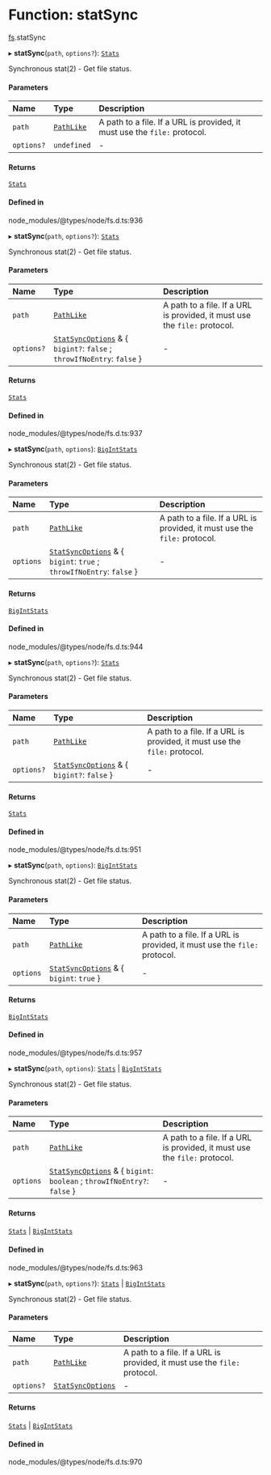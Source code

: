 # Function: statSync

[fs](../modules/fs.md).statSync

▸ **statSync**(`path`, `options?`): [`Stats`](../classes/fs.Stats.md)

Synchronous stat(2) - Get file status.

#### Parameters

| Name | Type | Description |
| :------ | :------ | :------ |
| `path` | [`PathLike`](../types/fs.PathLike.md) | A path to a file. If a URL is provided, it must use the `file:` protocol. |
| `options?` | `undefined` | - |

#### Returns

[`Stats`](../classes/fs.Stats.md)

#### Defined in

node_modules/@types/node/fs.d.ts:936

▸ **statSync**(`path`, `options?`): [`Stats`](../classes/fs.Stats.md)

Synchronous stat(2) - Get file status.

#### Parameters

| Name | Type | Description |
| :------ | :------ | :------ |
| `path` | [`PathLike`](../types/fs.PathLike.md) | A path to a file. If a URL is provided, it must use the `file:` protocol. |
| `options?` | [`StatSyncOptions`](../interfaces/fs.StatSyncOptions.md) & { `bigint?`: ``false`` ; `throwIfNoEntry`: ``false``  } | - |

#### Returns

[`Stats`](../classes/fs.Stats.md)

#### Defined in

node_modules/@types/node/fs.d.ts:937

▸ **statSync**(`path`, `options`): [`BigIntStats`](../interfaces/fs.BigIntStats.md)

Synchronous stat(2) - Get file status.

#### Parameters

| Name | Type | Description |
| :------ | :------ | :------ |
| `path` | [`PathLike`](../types/fs.PathLike.md) | A path to a file. If a URL is provided, it must use the `file:` protocol. |
| `options` | [`StatSyncOptions`](../interfaces/fs.StatSyncOptions.md) & { `bigint`: ``true`` ; `throwIfNoEntry`: ``false``  } | - |

#### Returns

[`BigIntStats`](../interfaces/fs.BigIntStats.md)

#### Defined in

node_modules/@types/node/fs.d.ts:944

▸ **statSync**(`path`, `options?`): [`Stats`](../classes/fs.Stats.md)

Synchronous stat(2) - Get file status.

#### Parameters

| Name | Type | Description |
| :------ | :------ | :------ |
| `path` | [`PathLike`](../types/fs.PathLike.md) | A path to a file. If a URL is provided, it must use the `file:` protocol. |
| `options?` | [`StatSyncOptions`](../interfaces/fs.StatSyncOptions.md) & { `bigint?`: ``false``  } | - |

#### Returns

[`Stats`](../classes/fs.Stats.md)

#### Defined in

node_modules/@types/node/fs.d.ts:951

▸ **statSync**(`path`, `options`): [`BigIntStats`](../interfaces/fs.BigIntStats.md)

Synchronous stat(2) - Get file status.

#### Parameters

| Name | Type | Description |
| :------ | :------ | :------ |
| `path` | [`PathLike`](../types/fs.PathLike.md) | A path to a file. If a URL is provided, it must use the `file:` protocol. |
| `options` | [`StatSyncOptions`](../interfaces/fs.StatSyncOptions.md) & { `bigint`: ``true``  } | - |

#### Returns

[`BigIntStats`](../interfaces/fs.BigIntStats.md)

#### Defined in

node_modules/@types/node/fs.d.ts:957

▸ **statSync**(`path`, `options`): [`Stats`](../classes/fs.Stats.md) \| [`BigIntStats`](../interfaces/fs.BigIntStats.md)

Synchronous stat(2) - Get file status.

#### Parameters

| Name | Type | Description |
| :------ | :------ | :------ |
| `path` | [`PathLike`](../types/fs.PathLike.md) | A path to a file. If a URL is provided, it must use the `file:` protocol. |
| `options` | [`StatSyncOptions`](../interfaces/fs.StatSyncOptions.md) & { `bigint`: `boolean` ; `throwIfNoEntry?`: ``false``  } | - |

#### Returns

[`Stats`](../classes/fs.Stats.md) \| [`BigIntStats`](../interfaces/fs.BigIntStats.md)

#### Defined in

node_modules/@types/node/fs.d.ts:963

▸ **statSync**(`path`, `options?`): [`Stats`](../classes/fs.Stats.md) \| [`BigIntStats`](../interfaces/fs.BigIntStats.md)

Synchronous stat(2) - Get file status.

#### Parameters

| Name | Type | Description |
| :------ | :------ | :------ |
| `path` | [`PathLike`](../types/fs.PathLike.md) | A path to a file. If a URL is provided, it must use the `file:` protocol. |
| `options?` | [`StatSyncOptions`](../interfaces/fs.StatSyncOptions.md) | - |

#### Returns

[`Stats`](../classes/fs.Stats.md) \| [`BigIntStats`](../interfaces/fs.BigIntStats.md)

#### Defined in

node_modules/@types/node/fs.d.ts:970
